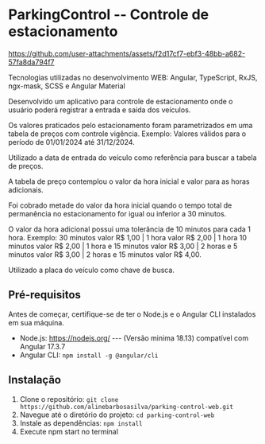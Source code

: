 # ParkingControl -- Controle de estacionamento

https://github.com/user-attachments/assets/f2d17cf7-ebf3-48bb-a682-57fa8da794f7

Tecnologias utilizadas no desenvolvimento WEB: Angular, TypeScript, RxJS, ngx-mask, SCSS e Angular Material

Desenvolvido um aplicativo para controle de estacionamento onde o usuário poderá registrar a entrada e saída dos veículos. 

Os valores praticados pelo estacionamento foram parametrizados em uma tabela de preços com controle vigência. Exemplo: Valores válidos para o período de 01/01/2024 até 31/12/2024.

Utilizado a data de entrada do veículo como referência para buscar a tabela de preços.

A tabela de preço contemplou o valor da hora inicial e valor para as horas adicionais.

Foi cobrado metade do valor da hora inicial quando o tempo total de permanência no estacionamento for igual ou inferior a 30 minutos.

O valor da hora adicional possui uma tolerância de 10 minutos para cada 1 hora. Exemplo: 30 minutos valor R$ 1,00 | 1 hora valor R$ 2,00 | 1 hora 10 minutos valor R$ 2,00 | 1 hora e 15 minutos valor R$ 3,00 | 2 horas e 5 minutos valor R$ 3,00 | 2 horas e 15 minutos valor R$ 4,00.

Utilizado a placa do veículo como chave de busca. 

## Pré-requisitos

Antes de começar, certifique-se de ter o Node.js e o Angular CLI instalados em sua máquina.

- Node.js: https://nodejs.org/  --- (Versão minima 18.13) compatível com Angular 17.3.7
- Angular CLI: `npm install -g @angular/cli`

## Instalação

1. Clone o repositório: `git clone https://github.com/alinebarbosasilva/parking-control-web.git`
2. Navegue até o diretório do projeto: `cd parking-control-web`
3. Instale as dependências: `npm install`
4. Execute npm start no terminal
